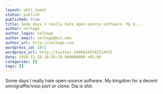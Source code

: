 ```yaml
---
layout: aktt_tweet
status: publish
published: true
title: Some days I really hate open-source software. My k...
author: nelhage
author_login: nelhage
author_email: nelhage@mit.edu
author_url: http://nelhage.com
wordpress_id: 1071
wordpress_url: http://twitter-16990349742313472
date: 2010-12-20 18:56:29.000000000 +01:00
categories: []
tags: []
---
```

Some days I really hate open-source software. My kingdom for a decent omnigraffle&#47;visio port or clone. Dia is shit.

